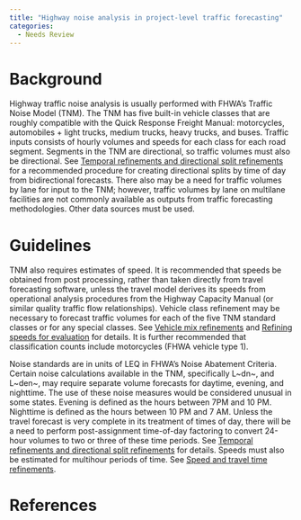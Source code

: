 ```yaml
---
title: "Highway noise analysis in project-level traffic forecasting"
categories:
  - Needs Review
---
```


Background
==========

Highway traffic noise analysis is usually performed with FHWA’s Traffic Noise Model (TNM). The TNM has five built-in vehicle classes that are roughly compatible with the Quick Response Freight Manual: motorcycles, automobiles + light trucks, medium trucks, heavy trucks, and buses. Traffic inputs consists of hourly volumes and speeds for each class for each road segment. Segments in the TNM are directional, so traffic volumes must also be directional. See [Temporal refinements and directional split refinements](Temporal_refinements_and_directional_split_refinements_in_project_level_traffic_forecasting) for a recommended procedure for creating directional splits by time of day from bidirectional forecasts. There also may be a need for traffic volumes by lane for input to the TNM; however, traffic volumes by lane on multilane facilities are not commonly available as outputs from traffic forecasting methodologies. Other data sources must be used.

Guidelines
==========

TNM also requires estimates of speed. It is recommended that speeds be obtained from post processing, rather than taken directly from travel forecasting software, unless the travel model derives its speeds from operational analysis procedures from the Highway Capacity Manual (or similar quality traffic flow relationships). Vehicle class refinement may be necessary to forecast traffic volumes for each of the five TNM standard classes or for any special classes. See [Vehicle mix refinements](Vehicle_mix_refinements_in_project_level_traffic_forecasting) and [Refining speeds for evaluation](Refining_speeds_for_evaluation_in_project_level_traffic_forecasting) for details. It is further recommended that classification counts include motorcycles (FHWA vehicle type 1).

Noise standards are in units of LEQ in FHWA’s Noise Abatement Criteria. Certain noise calculations available in the TNM, specifically L~dn~, and L~den~, may require separate volume forecasts for daytime, evening, and nighttime. The use of these noise measures would be considered unusual in some states. Evening is defined as the hours between 7PM and 10 PM. Nighttime is defined as the hours between 10 PM and 7 AM. Unless the travel forecast is very complete in its treatment of times of day, there will be a need to perform post-assignment time-of-day factoring to convert 24-hour volumes to two or three of these time periods. See [Temporal refinements and directional split refinements](Temporal_refinements_and_directional_split_refinements_in_project_level_traffic_forecasting) for details. Speeds must also be estimated for multihour periods of time. See [Speed and travel time refinements](Speed_and_travel_time_refinements_in_project_level_traffic_forecasting).

References
==========

